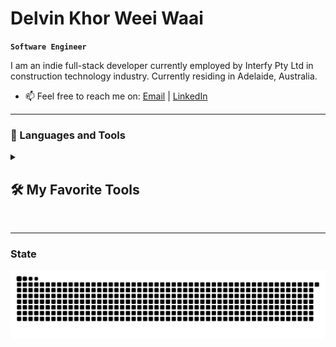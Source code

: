 # Delvin Khor Weei Waai

**`Software Engineer`**

I am an indie full-stack developer currently employed by Interfy Pty Ltd in construction technology industry. Currently residing in Adelaide, Australia.
- 📫 Feel free to reach me on: 
[Email](weeiwaai02@gmail.com) |
[LinkedIn](https://www.linkedin.com/in/weei-waai-50b482176)

---

### 🧰 Languages and Tools


<details> 
  <summary><h2>🛠️ My Favorite Tools</h2></summary>
  <!-- Some badges are from https://github.com/Ileriayo/markdown-badges -->

  <h3>👨‍💻 Programming and Markup Languages</h3>

  <p>
    <img align="left" alt="Java" width="30px" style="padding-right:10px;" src="https://cdn.jsdelivr.net/gh/devicons/devicon/icons/java/java-original.svg"/>
    <img align="left" alt="PHP" width="30px" src="https://cdn.jsdelivr.net/gh/devicons/devicon@latest/icons/php/php-original.svg" />
    <img align="left" alt="HTML" width="30px" style="padding-right:10px;" src="https://cdn.jsdelivr.net/gh/devicons/devicon/icons/html5/html5-plain.svg" />
    <img align="left" alt="CSS" width="30px" style="padding-right:10px;" src="https://cdn.jsdelivr.net/gh/devicons/devicon/icons/css3/css3-plain.svg" />
    <img align="left" alt="JavaScript" width="30px" style="padding-right:10px;" src="https://cdn.jsdelivr.net/gh/devicons/devicon/icons/javascript/javascript-plain.svg" />
    <img align="left" alt="TypeScript" width="30px" style="padding-right:10px;" src="https://cdn.jsdelivr.net/gh/devicons/devicon/icons/typescript/typescript-plain.svg" />
    <img align="left" alt="Python" width="30px" style="padding-right:10px;" src="https://cdn.jsdelivr.net/gh/devicons/devicon/icons/python/python-plain.svg" />
    <img align="left" alt="C#" width="30px" src="https://cdn.jsdelivr.net/gh/devicons/devicon@latest/icons/csharp/csharp-original.svg" />
    <img align="left" alt="C" width="30px"src="https://cdn.jsdelivr.net/gh/devicons/devicon@latest/icons/c/c-original.svg" />
    <img align="left" alt="C" width="30px" src="https://cdn.jsdelivr.net/gh/devicons/devicon@latest/icons/c/c-original.svg" />
    <img align="left" alt="SQL" width="30px" src="https://cdn.jsdelivr.net/gh/devicons/devicon@latest/icons/mysql/mysql-original.svg" />

  </p>

  </br>

  <h3>🧰 Frameworks and Libraries</h3>

  <p>
    <img align="left" alt="Apache" width="30px" src="https://cdn.jsdelivr.net/gh/devicons/devicon@latest/icons/apache/apache-original.svg" />
    <img align="left" alt=".Net" width="30px" src="https://cdn.jsdelivr.net/gh/devicons/devicon@latest/icons/dot-net/dot-net-original.svg" />
    <img align="left" alt="Tailwind" width="30px"src="https://cdn.jsdelivr.net/gh/devicons/devicon@latest/icons/tailwindcss/tailwindcss-original-wordmark.svg" />
    <img align="left" alt="Django" width="30px" src="https://cdn.jsdelivr.net/gh/devicons/devicon@latest/icons/django/django-plain.svg" />
    <img align="left" alt="VueJS" width="30px" src="https://cdn.jsdelivr.net/gh/devicons/devicon@latest/icons/vuejs/vuejs-original.svg" />
    <img align="left" alt="adonis" width="30px" src="https://cdn.jsdelivr.net/gh/devicons/devicon@latest/icons/adonisjs/adonisjs-original.svg" />
    <img align="left" alt="jQuery" width="30px" src="https://cdn.jsdelivr.net/gh/devicons/devicon@latest/icons/jquery/jquery-original.svg" />
    <img align="left" alt="vitest" width="30px" src="https://cdn.jsdelivr.net/gh/devicons/devicon@latest/icons/vitest/vitest-original.svg" />
    <img align="left" alt="bootstrap" width="30px" src="https://cdn.jsdelivr.net/gh/devicons/devicon@latest/icons/bootstrap/bootstrap-original.svg" />
    <img align="left" alt="express.js" width="30px" src="https://cdn.jsdelivr.net/gh/devicons/devicon@latest/icons/express/express-original.svg" />
    <img align="left" alt="flask" width="30px" src="https://cdn.jsdelivr.net/gh/devicons/devicon@latest/icons/flask/flask-original.svg" />
  </p>

  </br>

  <h3>🗄️ Databases and Cloud Hosting</h3>

  <p>
    <img align="left" alt="sqlite" width="30px" src="https://cdn.jsdelivr.net/gh/devicons/devicon@latest/icons/sqlite/sqlite-original.svg" />
    <img align="left" alt="SQL" width="30px" src="https://cdn.jsdelivr.net/gh/devicons/devicon@latest/icons/mysql/mysql-original.svg" />
    <img align="left" alt="MongoDB" width="30px" src="https://cdn.jsdelivr.net/gh/devicons/devicon@latest/icons/mongodb/mongodb-original.svg" />
  </p>

  </br>

  <h3>💻 Software and Tools</h3>

  <p>
    <img align="left" alt="vscode" width="30px" src="https://cdn.jsdelivr.net/gh/devicons/devicon@latest/icons/vscode/vscode-original.svg" />
    <img align="left" alt="postman" width="30px" src="https://cdn.jsdelivr.net/gh/devicons/devicon@latest/icons/postman/postman-original.svg" />
    <img align="left" alt="androidstudio" width="30px" src="https://cdn.jsdelivr.net/gh/devicons/devicon@latest/icons/androidstudio/androidstudio-original.svg" />
    <img align="left" alt="xcode" width="30px" src="https://cdn.jsdelivr.net/gh/devicons/devicon@latest/icons/xcode/xcode-original.svg" />
    <img align="left" alt="Git" width="30px" style="padding-right:10px;" src="https://cdn.jsdelivr.net/gh/devicons/devicon/icons/git/git-original.svg" />

      </p>
</details>

<br />

---


### State
![Snake animation](https://github.com/delvin02/delvin02/blob/output/github-contribution-grid-snake-dark.svg)

